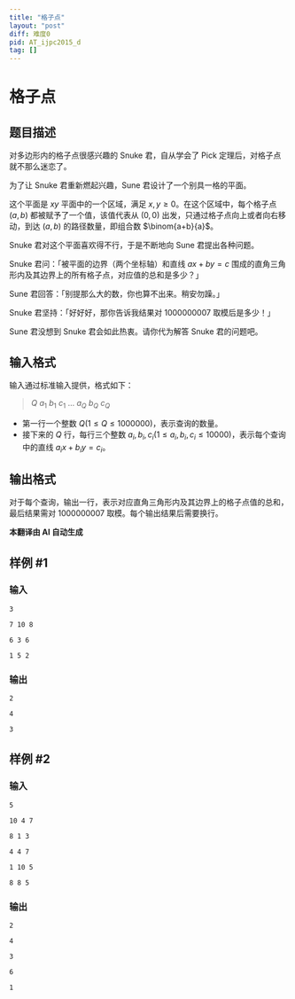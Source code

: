 ```yaml
---
title: "格子点"
layout: "post"
diff: 难度0
pid: AT_ijpc2015_d
tag: []
---
```


# 格子点

## 题目描述

对多边形内的格子点很感兴趣的 Snuke 君，自从学会了 Pick 定理后，对格子点就不那么迷恋了。

为了让 Snuke 君重新燃起兴趣，Sune 君设计了一个别具一格的平面。

这个平面是 $xy$ 平面中的一个区域，满足 $x, y \ge 0$。在这个区域中，每个格子点 $(a, b)$ 都被赋予了一个值，该值代表从 $(0, 0)$ 出发，只通过格子点向上或者向右移动，到达 $(a, b)$ 的路径数量，即组合数 $\binom{a+b}{a}$。

Snuke 君对这个平面喜欢得不行，于是不断地向 Sune 君提出各种问题。

Snuke 君问：「被平面的边界（两个坐标轴）和直线 $ax + by = c$ 围成的直角三角形内及其边界上的所有格子点，对应值的总和是多少？」

Sune 君回答：「别提那么大的数，你也算不出来。稍安勿躁。」

Snuke 君坚持：「好好好，那你告诉我结果对 $1000000007$ 取模后是多少！」

Sune 君没想到 Snuke 君会如此热衷。请你代为解答 Snuke 君的问题吧。

## 输入格式

输入通过标准输入提供，格式如下：

> $Q$
> $a_1$ $b_1$ $c_1$
> ...
> $a_Q$ $b_Q$ $c_Q$

- 第一行一个整数 $Q (1 \le Q \le 1000000)$，表示查询的数量。
- 接下来的 $Q$ 行，每行三个整数 $a_i, b_i, c_i (1 \le a_i, b_i, c_i \le 10000)$，表示每个查询中的直线 $a_i x + b_i y = c_i$。

## 输出格式

对于每个查询，输出一行，表示对应直角三角形内及其边界上的格子点值的总和，最后结果需对 $1000000007$ 取模。每个输出结果后需要换行。

 **本翻译由 AI 自动生成**

## 样例 #1

### 输入

```
3
7 10 8
6 3 6
1 5 2
```

### 输出

```
2
4
3
```

## 样例 #2

### 输入

```
5
10 4 7
8 1 3
4 4 7
1 10 5
8 8 5
```

### 输出

```
2
4
3
6
1
```

